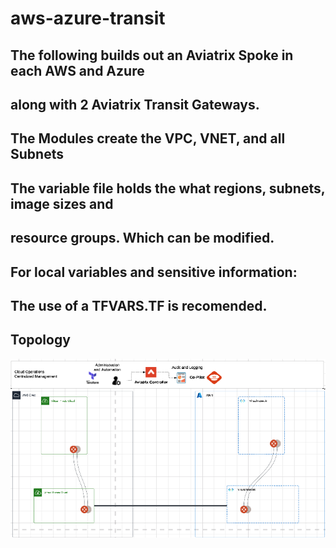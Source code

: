 # aws-azure-transit

## The following builds out an Aviatrix Spoke in each AWS and Azure 
## along with 2 Aviatrix Transit Gateways. 
## The Modules create the VPC, VNET, and all Subnets 


## The variable file holds the what regions, subnets, image sizes and 
## resource groups. Which can be modified.

## For local variables and sensitive information:
## The use of a TFVARS.TF is recomended. 



## Topology
![What you build](./images/topology.png)
